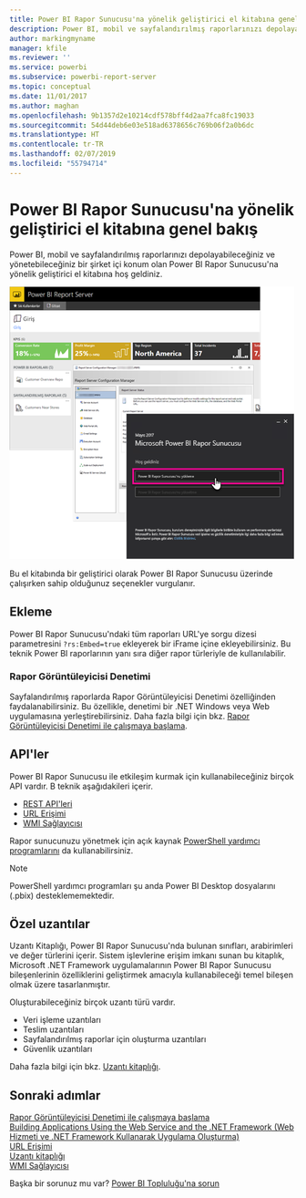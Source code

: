 ```yaml
---
title: Power BI Rapor Sunucusu'na yönelik geliştirici el kitabına genel bakış
description: Power BI, mobil ve sayfalandırılmış raporlarınızı depolayabileceğiniz ve yönetebileceğiniz bir şirket içi konum olan Power BI Rapor Sunucusu'na yönelik geliştirici el kitabına hoş geldiniz.
author: markingmyname
manager: kfile
ms.reviewer: ''
ms.service: powerbi
ms.subservice: powerbi-report-server
ms.topic: conceptual
ms.date: 11/01/2017
ms.author: maghan
ms.openlocfilehash: 9b1357d2e10214cdf578bff4d2aa7fca8fc19033
ms.sourcegitcommit: 54d44deb6e03e518ad6378656c769b06f2a0b6dc
ms.translationtype: HT
ms.contentlocale: tr-TR
ms.lasthandoff: 02/07/2019
ms.locfileid: "55794714"
---
```

# <a name="developer-handbook-overview-power-bi-report-server"></a>Power BI Rapor Sunucusu'na yönelik geliştirici el kitabına genel bakış
Power BI, mobil ve sayfalandırılmış raporlarınızı depolayabileceğiniz ve yönetebileceğiniz bir şirket içi konum olan Power BI Rapor Sunucusu'na yönelik geliştirici el kitabına hoş geldiniz.

![](media/developer-handbook-overview/admin-handbook.png)

Bu el kitabında bir geliştirici olarak Power BI Rapor Sunucusu üzerinde çalışırken sahip olduğunuz seçenekler vurgulanır.

## <a name="embedding"></a>Ekleme
Power BI Rapor Sunucusu'ndaki tüm raporları URL'ye sorgu dizesi parametresini `?rs:Embed=true` ekleyerek bir iFrame içine ekleyebilirsiniz. Bu teknik Power BI raporlarının yanı sıra diğer rapor türleriyle de kullanılabilir.

### <a name="report-viewer-control"></a>Rapor Görüntüleyicisi Denetimi
Sayfalandırılmış raporlarda Rapor Görüntüleyicisi Denetimi özelliğinden faydalanabilirsiniz. Bu özellikle, denetimi bir .NET Windows veya Web uygulamasına yerleştirebilirsiniz. Daha fazla bilgi için bkz. [Rapor Görüntüleyicisi Denetimi ile çalışmaya başlama](https://docs.microsoft.com/sql/reporting-services/application-integration/integrating-reporting-services-using-reportviewer-controls-get-started).

## <a name="apis"></a>API'ler
Power BI Rapor Sunucusu ile etkileşim kurmak için kullanabileceğiniz birçok API vardır. B teknik aşağıdakileri içerir.

* [REST API'leri](rest-api.md)
* [URL Erişimi](https://docs.microsoft.com/sql/reporting-services/url-access-ssrs)
* [WMI Sağlayıcısı](https://docs.microsoft.com/sql/reporting-services/wmi-provider-library-reference/reporting-services-wmi-provider-library-reference-ssrs)

Rapor sunucunuzu yönetmek için açık kaynak [PowerShell yardımcı programlarını](https://github.com/Microsoft/ReportingServicesTools) da kullanabilirsiniz.

> [!NOTE]
> PowerShell yardımcı programları şu anda Power BI Desktop dosyalarını (.pbix) desteklememektedir.
> 
> 

## <a name="custom-extensions"></a>Özel uzantılar
Uzantı Kitaplığı, Power BI Rapor Sunucusu'nda bulunan sınıfları, arabirimleri ve değer türlerini içerir. Sistem işlevlerine erişim imkanı sunan bu kitaplık, Microsoft .NET Framework uygulamalarının Power BI Rapor Sunucusu bileşenlerinin özelliklerini geliştirmek amacıyla kullanabileceği temel bileşen olmak üzere tasarlanmıştır.

Oluşturabileceğiniz birçok uzantı türü vardır.

* Veri işleme uzantıları
* Teslim uzantıları
* Sayfalandırılmış raporlar için oluşturma uzantıları
* Güvenlik uzantıları

Daha fazla bilgi için bkz. [Uzantı kitaplığı](https://docs.microsoft.com/sql/reporting-services/extensions/reporting-services-extension-library).

## <a name="next-steps"></a>Sonraki adımlar
[Rapor Görüntüleyicisi Denetimi ile çalışmaya başlama](https://docs.microsoft.com/sql/reporting-services/application-integration/integrating-reporting-services-using-reportviewer-controls-get-started)  
[Building Applications Using the Web Service and the .NET Framework (Web Hizmeti ve .NET Framework Kullanarak Uygulama Oluşturma)](https://docs.microsoft.com/sql/reporting-services/report-server-web-service/net-framework/building-applications-using-the-web-service-and-the-net-framework)  
[URL Erişimi](https://docs.microsoft.com/sql/reporting-services/url-access-ssrs)  
[Uzantı kitaplığı](https://docs.microsoft.com/sql/reporting-services/extensions/reporting-services-extension-library)  
[WMI Sağlayıcısı](https://docs.microsoft.com/sql/reporting-services/wmi-provider-library-reference/reporting-services-wmi-provider-library-reference-ssrs)

Başka bir sorunuz mu var? [Power BI Topluluğu'na sorun](https://community.powerbi.com/)

